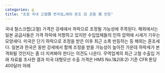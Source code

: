```yaml
---
categories: g
title: "초점 국내 고철價 변곡점…해외 혼조 日 흔들 美 반등"
---
```

국내 철스크랩(고철) 가격은 강세에서 하락으로 조정될 가능성에 주목된다. 해외에서는 일본 공급사들은 가격 하락에 저항하고 있지만 수입업체들의 인하 압력에 시세가 기우는 모양새다. 미국은 단기 하락으로 조정을 받은 이후 최근 소폭 반등하는 등 해외는 혼조세다. 일본과 한국은 동반 강세에서 함께 조정을 받을 가능성이 높아진 가운데 하락세가 본격화될 것인지는 좀 더 지켜봐야 한다는 의견도 나온다. 무역업계의 최근 고철 수출입 거래 자료를 조사한 결과 미국 대형모선 수출 가격은 HMS No.1&2(8:2) 기준 CFR 톤당 400달러 아래